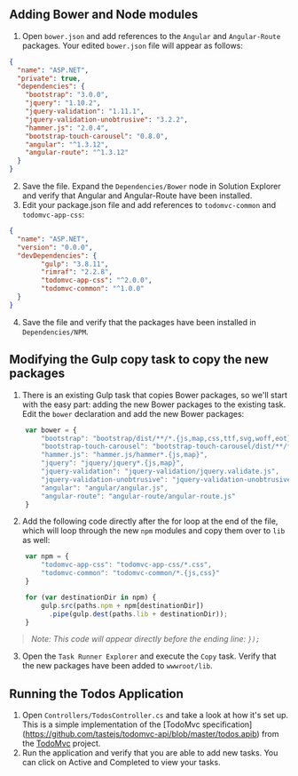 ## Adding Bower and Node modules
1. Open `bower.json` and add references to the `Angular` and `Angular-Route` packages. Your edited `bower.json` file will appear as follows:

```json
{
  "name": "ASP.NET",
  "private": true,
  "dependencies": {
    "bootstrap": "3.0.0",
    "jquery": "1.10.2",
    "jquery-validation": "1.11.1",
    "jquery-validation-unobtrusive": "3.2.2",
    "hammer.js": "2.0.4",
    "bootstrap-touch-carousel": "0.8.0",
    "angular": "^1.3.12",
    "angular-route": "^1.3.12"
  }
}
```
2. Save the file. Expand the `Dependencies/Bower` node in Solution Explorer and verify that Angular and Angular-Route have been installed.
3. Edit your package.json file and add references to `todomvc-common` and `todomvc-app-css`:

```json
{
  "name": "ASP.NET",
  "version": "0.0.0",
  "devDependencies": {
        "gulp": "3.8.11",
        "rimraf": "2.2.8",
        "todomvc-app-css": "^2.0.0", 
        "todomvc-common": "^1.0.0"  }
}
```
4. Save the file and verify that the packages have been installed in `Dependencies/NPM`.

## Modifying the Gulp copy task to copy the new packages
1. There is an existing Gulp task that copies Bower packages, so we'll start with the easy part: adding the new Bower packages to the existing task. Edit the `bower` declaration and add the new Bower packages:

```javascript
    var bower = {
        "bootstrap": "bootstrap/dist/**/*.{js,map,css,ttf,svg,woff,eot}",
        "bootstrap-touch-carousel": "bootstrap-touch-carousel/dist/**/*.{js,css}",
        "hammer.js": "hammer.js/hammer*.{js,map}",
        "jquery": "jquery/jquery*.{js,map}",
        "jquery-validation": "jquery-validation/jquery.validate.js",
        "jquery-validation-unobtrusive": "jquery-validation-unobtrusive/jquery.validate.unobtrusive.js",
        "angular": "angular/angular.js",
        "angular-route": "angular-route/angular-route.js"
    }
```
2. Add the following code directly after the for loop at the end of the file, which will loop through the new `npm` modules and copy them over to `lib` as well:
```javascript
    var npm = {
        "todomvc-app-css": "todomvc-app-css/*.css",
        "todomvc-common": "todomvc-common/*.{js,css}"
    }

    for (var destinationDir in npm) {
        gulp.src(paths.npm + npm[destinationDir])
          .pipe(gulp.dest(paths.lib + destinationDir));
    }
```
> *Note: This code will appear directly before the ending line: `});`*
3. Open the `Task Runner Explorer` and execute the `Copy` task. Verify that the new packages have been added to `wwwroot/lib`.

## Running the Todos Application
1. Open `Controllers/TodosController.cs` and take a look at how it's set up. This is a simple implementation of the [TodoMvc specification] (https://github.com/tastejs/todomvc-api/blob/master/todos.apib) from the [TodoMvc](http://todomvc.com) project.
2. Run the application and verify that you are able to add new tasks. You can click on Active and Completed to view your tasks.